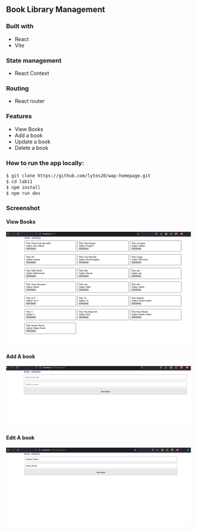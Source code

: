 ## Book Library Management

### Built with

- React
- Vite

### State management

- React Context

### Routing

- React router

### Features

- View Books
- Add a book
- Update a book
- Delete a book

### How to run the app locally:

    $ git clone https://github.com/lytes20/wap-homepage.git
    $ cd lab11
    $ npm install
    $ npm run dev

### Screenshot

#### View Books

![Book Library Management App screenshot](../screenshots/Screenshot%202025-05-12%20at%2022.57.09.png)

#### Add A book

![Book Library Management App screenshot](../screenshots/Screenshot%202025-05-12%20at%2022.57.19.png)

#### Edit A book

![Book Library Management App screenshot](../screenshots/Screenshot%202025-05-12%20at%2022.57.36.png)
